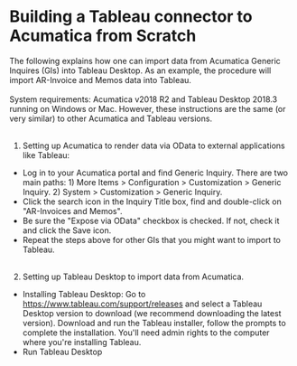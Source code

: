 # Building a Tableau connector to Acumatica from Scratch
The following explains how one can import data from Acumatica Generic Inquires (GIs) into Tableau Desktop. As an example, the procedure will import AR-Invoice and Memos data into Tableau. <br/><br/>
System requirements: Acumatica v2018 R2 and Tableau Desktop 2018.3 running on Windows or Mac. However, these instructions are the same (or very similar) to other Acumatica and Tableau versions. <br/><br/>
1. Setting up Acumatica to render data via OData to external applications like Tableau: 
  - Log in to your Acumatica portal and find Generic Inquiry. There are two main paths: 1) More Items > Configuration > Customization > Generic Inquiry. 2) System > Customization > Generic Inquiry. 
  - Click the search icon in the Inquiry Title box, find and double-click on "AR-Invoices and Memos".
  - Be sure the "Expose via OData" checkbox is checked. If not, check it and click the Save icon. 
  - Repeat the steps above for other GIs that you might want to import to Tableau.<br/><br/>
2. Setting up Tableau Desktop to import data from Acumatica. 
- Installing Tableau Desktop: Go to https://www.tableau.com/support/releases and select a Tableau Desktop version to download (we recommend downloading the latest version). Download and run the Tableau installer, follow the prompts to complete the installation. You'll need admin rights to the computer where you're installing Tableau. 
- Run Tableau Desktop
